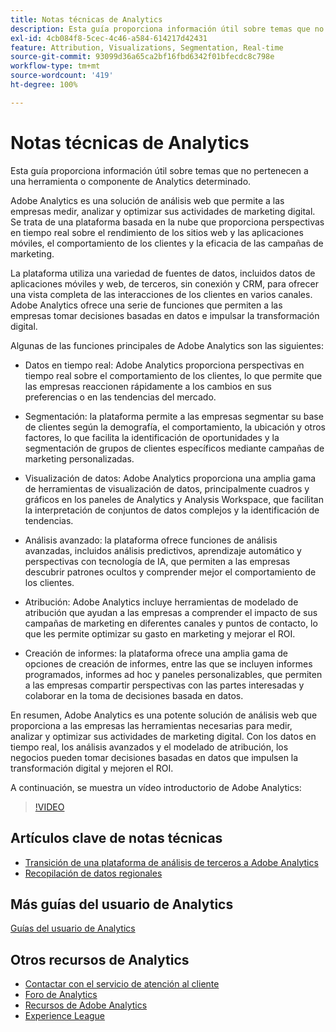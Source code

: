 ```yaml
---
title: Notas técnicas de Analytics
description: Esta guía proporciona información útil sobre temas que no pertenecen a una herramienta o componente de Analytics determinado.
exl-id: 4cb084f8-5cec-4c46-a584-614217d42431
feature: Attribution, Visualizations, Segmentation, Real-time
source-git-commit: 93099d36a65ca2bf16fbd6342f01bfecdc8c798e
workflow-type: tm+mt
source-wordcount: '419'
ht-degree: 100%

---
```


# Notas técnicas de Analytics

Esta guía proporciona información útil sobre temas que no pertenecen a una herramienta o componente de Analytics determinado.

Adobe Analytics es una solución de análisis web que permite a las empresas medir, analizar y optimizar sus actividades de marketing digital. Se trata de una plataforma basada en la nube que proporciona perspectivas en tiempo real sobre el rendimiento de los sitios web y las aplicaciones móviles, el comportamiento de los clientes y la eficacia de las campañas de marketing.

La plataforma utiliza una variedad de fuentes de datos, incluidos datos de aplicaciones móviles y web, de terceros, sin conexión y CRM, para ofrecer una vista completa de las interacciones de los clientes en varios canales. Adobe Analytics ofrece una serie de funciones que permiten a las empresas tomar decisiones basadas en datos e impulsar la transformación digital.

Algunas de las funciones principales de Adobe Analytics son las siguientes:

* Datos en tiempo real: Adobe Analytics proporciona perspectivas en tiempo real sobre el comportamiento de los clientes, lo que permite que las empresas reaccionen rápidamente a los cambios en sus preferencias o en las tendencias del mercado.

* Segmentación: la plataforma permite a las empresas segmentar su base de clientes según la demografía, el comportamiento, la ubicación y otros factores, lo que facilita la identificación de oportunidades y la segmentación de grupos de clientes específicos mediante campañas de marketing personalizadas.

* Visualización de datos: Adobe Analytics proporciona una amplia gama de herramientas de visualización de datos, principalmente cuadros y gráficos en los paneles de Analytics y Analysis Workspace, que facilitan la interpretación de conjuntos de datos complejos y la identificación de tendencias.

* Análisis avanzado: la plataforma ofrece funciones de análisis avanzadas, incluidos análisis predictivos, aprendizaje automático y perspectivas con tecnología de IA, que permiten a las empresas descubrir patrones ocultos y comprender mejor el comportamiento de los clientes.

* Atribución: Adobe Analytics incluye herramientas de modelado de atribución que ayudan a las empresas a comprender el impacto de sus campañas de marketing en diferentes canales y puntos de contacto, lo que les permite optimizar su gasto en marketing y mejorar el ROI.

* Creación de informes: la plataforma ofrece una amplia gama de opciones de creación de informes, entre las que se incluyen informes programados, informes ad hoc y paneles personalizables, que permiten a las empresas compartir perspectivas con las partes interesadas y colaborar en la toma de decisiones basada en datos.

En resumen, Adobe Analytics es una potente solución de análisis web que proporciona a las empresas las herramientas necesarias para medir, analizar y optimizar sus actividades de marketing digital. Con los datos en tiempo real, los análisis avanzados y el modelado de atribución, los negocios pueden tomar decisiones basadas en datos que impulsen la transformación digital y mejoren el ROI.

A continuación, se muestra un vídeo introductorio de Adobe Analytics:

>[!VIDEO](https://video.tv.adobe.com/v/27429/?quality=12)

## Artículos clave de notas técnicas

* [Transición de una plataforma de análisis de terceros a Adobe Analytics](ga-to-aa/home.md)
* [Recopilación de datos regionales](/help/technotes/rdc/regional-data-collection.md)

## Más guías del usuario de Analytics

[Guías del usuario de Analytics](https://experienceleague.adobe.com/docs/analytics.html?lang=es)

## Otros recursos de Analytics

* [Contactar con el servicio de atención al cliente](https://experienceleague.adobe.com/?support-solution=Analytics&amp;lang=es#support)
* [Foro de Analytics](https://forums.adobe.com/community/experience-cloud/analytics-cloud/analytics)
* [Recursos de Adobe Analytics](https://experienceleaguecommunities.adobe.com/t5/adobe-analytics-discussions/adobe-analytics-resources/m-p/276666?profile.language=es)
* [Experience League](https://experienceleague.adobe.com/?lang=es#home)
